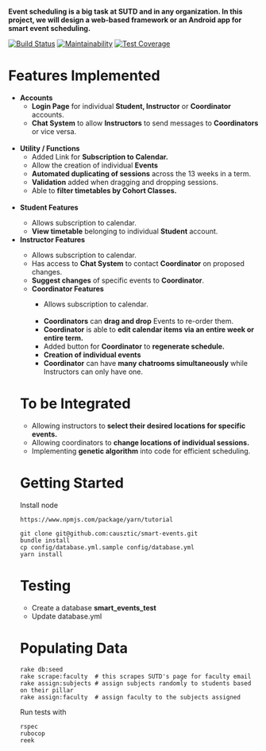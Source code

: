 <b>Event scheduling is a big task at SUTD and in any organization. In this project, we will design a web-based framework or an Android app for smart event scheduling.</b>

[![Build Status](https://travis-ci.org/causztic/smart-events.svg?branch=master)](https://travis-ci.org/causztic/smart-events)
[![Maintainability](https://api.codeclimate.com/v1/badges/517471ecad1083fbb8b6/maintainability)](https://codeclimate.com/github/causztic/smart-events/maintainability)
[![Test Coverage](https://api.codeclimate.com/v1/badges/517471ecad1083fbb8b6/test_coverage)](https://codeclimate.com/github/causztic/smart-events/test_coverage)

<h1>Features Implemented</h1>
<ul>
  <li> <b>Accounts</b>
  <ul>
  <li> <b>Login Page</b> for individual <b>Student, Instructor</b> or <b>Coordinator</b> accounts.</li>
  <li> <b>Chat System</b> to allow <b>Instructors</b> to send messages to <b>Coordinators</b> or vice versa. </li>
   </ul>
&nbsp;
  <li><b>Utility / Functions</b>
  <ul>
  <li> Added Link for <b>Subscription to Calendar.</b> </li>
  <li> Allow the creation of individual <b>Events</b></li>
  <li> <b>Automated duplicating of sessions</b> across the 13 weeks in a term. </li>
  <li> <b>Validation</b> added when dragging and dropping sessions. </li>
  <li> Able to <b>filter timetables by Cohort Classes.</b> </li>
    </ul>
&nbsp;

  <li> <b>Student Features</b></li>
  <ul>
  <li> Allows subscription to calendar. </li>
  <li> <b>View timetable</b> belonging to individual <b>Student</b> account. </li> 
  </ul>

  <li> <b>Instructor Features</b></li>
  <ul>
  <li> Allows subscription to calendar. </li>
  <li> Has access to <b>Chat System</b> to contact <b>Coordinator</b> on proposed changes.</li>
  <li> <b>Suggest changes</b> of specific events to <b>Coordinator</b>.</li>   
 
  <li> <b>Coordinator Features</b></li>
  <ul>
  <li> Allows subscription to calendar. </li>
  <li> <b>Coordinators</b> can <b>drag and drop</b> Events to re-order them. </li> 
  <li> <b>Coordinator</b> is able to <b>edit calendar items via an entire week or entire term.</b> </li>
  <li> Added button for <b>Coordinator</b> to <b>regenerate schedule.</b> </li>
  <li> <b> Creation of individual events</b>
  <li> <b>Coordinator</b> can have <b>many chatrooms simultaneously</b> while Instructors can only have one.</li>
    </ul>
</ul>
<h1>To be Integrated</h1>
<ul>
<li> Allowing instructors to <b>select their desired locations for specific events.</b></li>
<li> Allowing coordinators to <b>change locations of individual sessions.</b></li>
<li> Implementing <b>genetic algorithm</b> into code for efficient scheduling. </li>
</ul>

# Getting Started

Install node
```
https://www.npmjs.com/package/yarn/tutorial
```

```
git clone git@github.com:causztic/smart-events.git
bundle install
cp config/database.yml.sample config/database.yml
yarn install
```

# Testing
- Create a database **smart_events_test**
- Update database.yml


# Populating Data
```
rake db:seed
rake scrape:faculty  # this scrapes SUTD's page for faculty email
rake assign:subjects # assign subjects randomly to students based on their pillar
rake assign:faculty  # assign faculty to the subjects assigned
```

Run tests with
```
rspec
rubocop
reek
```
